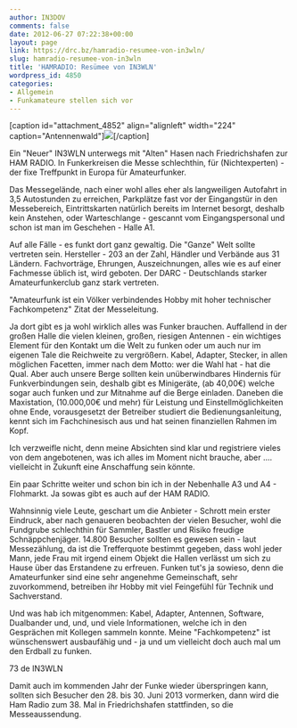 ```yaml
---
author: IN3DOV
comments: false
date: 2012-06-27 07:22:38+00:00
layout: page
link: https://drc.bz/hamradio-resumee-von-in3wln/
slug: hamradio-resumee-von-in3wln
title: 'HAMRADIO: Resümee von IN3WLN'
wordpress_id: 4850
categories:
- Allgemein
- Funkamateure stellen sich vor
---
```


[caption id="attachment_4852" align="alignleft" width="224" caption="Antennenwald"][![](https://drc.bz/wp-content/uploads/2012/06/hamradio-2012-023-224x300.jpg)](https://drc.bz/wp-content/uploads/2012/06/hamradio-2012-023.jpg)[/caption]


Ein "Neuer" IN3WLN unterwegs mit "Alten" Hasen nach Friedrichshafen zur HAM RADIO. In Funkerkreisen die Messe schlechthin, für (Nichtexperten) - der fixe Treffpunkt in Europa für Amateurfunker.




Das Messegelände, nach einer wohl alles eher als langweiligen Autofahrt in 3,5 Autostunden zu erreichen, Parkplätze fast vor der Eingangstür in den Messebereich, Eintrittskarten natürlich bereits im Internet besorgt, deshalb kein Anstehen, oder Warteschlange - gescannt vom Eingangspersonal und schon ist man im Geschehen - Halle A1.




Auf alle Fälle - es funkt dort ganz gewaltig. Die "Ganze" Welt sollte vertreten sein. Hersteller - 203 an der Zahl, Händler und Verbände aus 31 Ländern. Fachvorträge, Ehrungen, Auszeichnungen, alles wie es auf einer Fachmesse üblich ist, wird geboten. Der DARC - Deutschlands starker Amateurfunkerclub ganz stark vertreten. 




"Amateurfunk ist ein Völker verbindendes Hobby mit hoher technischer Fachkompetenz" Zitat der Messeleitung.




Ja dort gibt es ja wohl wirklich alles was Funker brauchen. Auffallend in der großen Halle die vielen kleinen, großen, riesigen Antennen - ein wichtiges Element für den Kontakt um die Welt zu funken oder um auch nur im eigenen Tale die Reichweite zu vergrößern. Kabel, Adapter, Stecker, in allen möglichen Facetten, immer nach dem Motto: wer die Wahl hat - hat die Qual. Aber auch unsere Berge sollten kein unüberwindbares Hindernis für Funkverbindungen sein, deshalb gibt es Minigeräte, (ab 40,00€) welche sogar auch funken und zur Mitnahme auf die Berge einladen. Daneben die Maxistation, (10.000,00€ und mehr) für Leistung und Einstellmöglichkeiten ohne Ende, vorausgesetzt der Betreiber studiert die Bedienungsanleitung, kennt sich im Fachchinesisch aus und hat seinen finanziellen Rahmen im Kopf.




Ich verzweifle nicht, denn meine Absichten sind klar und registriere vieles von dem angebotenen, was ich alles im Moment nicht brauche, aber .... vielleicht in Zukunft eine Anschaffung sein könnte.




Ein paar Schritte weiter und schon bin ich in der Nebenhalle A3 und A4 - Flohmarkt. Ja sowas gibt es auch auf der HAM RADIO.




Wahnsinnig viele Leute, geschart um die Anbieter - Schrott mein erster Eindruck, aber nach genaueren beobachten der vielen Besucher, wohl die Fundgrube schlechthin für Sammler, Bastler und Risiko freudige Schnäppchenjäger. 14.800 Besucher sollten es gewesen sein - laut Messezählung, da ist die Trefferquote bestimmt gegeben, dass wohl jeder Mann, jede Frau mit irgend einem Objekt die Hallen verlässt um sich zu Hause über das Erstandene zu erfreuen. Funken tut's ja sowieso, denn die Amateurfunker sind eine sehr angenehme Gemeinschaft, sehr zuvorkommend, betreiben ihr Hobby mit viel Feingefühl für Technik und Sachverstand.




Und was hab ich mitgenommen: Kabel, Adapter, Antennen, Software, Dualbander und, und, und viele Informationen, welche ich in den Gesprächen mit Kollegen sammeln konnte. Meine "Fachkompetenz" ist wünschenswert ausbaufähig und - ja und um vielleicht doch auch mal um den Erdball zu funken.




73 de IN3WLN




Damit auch im kommenden Jahr der Funke wieder überspringen kann, sollten sich Besucher den 28. bis 30. Juni 2013 vormerken, dann wird die Ham Radio zum 38. Mal in Friedrichshafen stattfinden, so die Messeaussendung.
